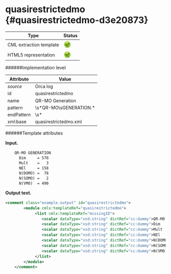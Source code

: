 # quasirestrictedmo {#quasirestrictedmo-d3e20873}


| Type                                                                                                                                                                                                  | Status                                                                                                                                                                                                |
|----|----|
| CML extraction template                                                                                                                                                                               | ![](/imgs/Total.png)                                                                                                                                                                                  |
| HTML5 representation                                                                                                                                                                                  | ![](/imgs/Total.png)                                                                                                                                                                                  |

######Implementation level

| Attribute                                                                                                                                                                                             | Value                                                                                                                                                                                                 |
|----|----|
| *source*                                                                                                                                                                                              | Orca log                                                                                                                                                                                              |
| id                                                                                                                                                                                                    | quasirestrictedmo                                                                                                                                                                                     |
| name                                                                                                                                                                                                  | QR-MO Generation                                                                                                                                                                                      |
| pattern                                                                                                                                                                                               | \\s\*QR-MO\\sGENERATION.\*                                                                                                                                                                            |
| endPattern                                                                                                                                                                                            | \\s\*                                                                                                                                                                                                 |
| xml:base                                                                                                                                                                                              | quasirestrictedmo.xml                                                                                                                                                                                 |

######Template attributes

**Input.**

        QR-MO GENERATION
          Dim     = 570
          Mult    =   3
          NEl     = 158
          N(DOMO) =  78
          N(SOMO) =   2
          N(VMO)  = 490

        

**Output text.**

```xml
<comment class="example.output" id="quasirestrictedmo">
        <module cmlx:templateRef="quasirestrictedmo">
             <list cmlx:templateRef="missingID">
                <scalar dataType="xsd:string" dictRef="cc:dummy">QR-MO GENERATION</scalar>
                <scalar dataType="xsd:string" dictRef="cc:dummy">Dim     = 570</scalar>
                <scalar dataType="xsd:string" dictRef="cc:dummy">Mult    =   3</scalar>
                <scalar dataType="xsd:string" dictRef="cc:dummy">NEl     = 158</scalar>
                <scalar dataType="xsd:string" dictRef="cc:dummy">N(DOMO) =  78</scalar>
                <scalar dataType="xsd:string" dictRef="cc:dummy">N(SOMO) =   2</scalar>
                <scalar dataType="xsd:string" dictRef="cc:dummy">N(VMO)  = 490</scalar>
             </list>
        </module>
    </comment>
```
